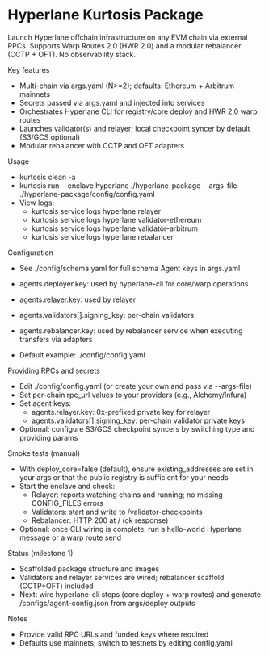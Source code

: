 # Hyperlane Kurtosis Package

Launch Hyperlane offchain infrastructure on any EVM chain via external RPCs. Supports Warp Routes 2.0 (HWR 2.0) and a modular rebalancer (CCTP + OFT). No observability stack.

Key features
- Multi-chain via args.yaml (N>=2); defaults: Ethereum + Arbitrum mainnets
- Secrets passed via args.yaml and injected into services
- Orchestrates Hyperlane CLI for registry/core deploy and HWR 2.0 warp routes
- Launches validator(s) and relayer; local checkpoint syncer by default (S3/GCS optional)
- Modular rebalancer with CCTP and OFT adapters

Usage
- kurtosis clean -a
- kurtosis run --enclave hyperlane ./hyperlane-package --args-file ./hyperlane-package/config/config.yaml
- View logs:
  - kurtosis service logs hyperlane relayer
  - kurtosis service logs hyperlane validator-ethereum
  - kurtosis service logs hyperlane validator-arbitrum
  - kurtosis service logs hyperlane rebalancer

Configuration
- See ./config/schema.yaml for full schema
Agent keys in args.yaml
- agents.deployer.key: used by hyperlane-cli for core/warp operations
- agents.relayer.key: used by relayer
- agents.validators[].signing_key: per-chain validators
- agents.rebalancer.key: used by rebalancer service when executing transfers via adapters

- Default example: ./config/config.yaml

Providing RPCs and secrets
- Edit ./config/config.yaml (or create your own and pass via --args-file)
- Set per-chain rpc_url values to your providers (e.g., Alchemy/Infura)
- Set agent keys:
  - agents.relayer.key: 0x-prefixed private key for relayer
  - agents.validators[].signing_key: per-chain validator private keys
- Optional: configure S3/GCS checkpoint syncers by switching type and providing params

Smoke tests (manual)
- With deploy_core=false (default), ensure existing_addresses are set in your args or that the public registry is sufficient for your needs
- Start the enclave and check:
  - Relayer: reports watching chains and running; no missing CONFIG_FILES errors
  - Validators: start and write to /validator-checkpoints
  - Rebalancer: HTTP 200 at / (ok response)
- Optional: once CLI wiring is complete, run a hello-world Hyperlane message or a warp route send

Status (milestone 1)
- Scaffolded package structure and images
- Validators and relayer services are wired; rebalancer scaffold (CCTP+OFT) included
- Next: wire hyperlane-cli steps (core deploy + warp routes) and generate /configs/agent-config.json from args/deploy outputs

Notes
- Provide valid RPC URLs and funded keys where required
- Defaults use mainnets; switch to testnets by editing config.yaml
